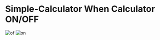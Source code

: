 

# Simple-Calculator  When Calculator ON/OFF

![of](https://user-images.githubusercontent.com/75174877/119708963-7e5b4700-be7e-11eb-84d7-d7a6a3b7c9ac.jpg)
![on](https://user-images.githubusercontent.com/75174877/119708986-84e9be80-be7e-11eb-9f98-3c70a3388678.jpg)
